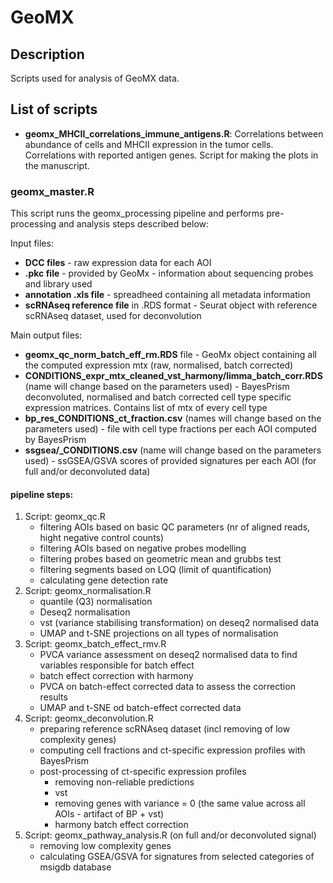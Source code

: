 # GeoMX

## Description
Scripts used for analysis of GeoMX data.


## List of scripts

- **geomx_MHCII_correlations_immune_antigens.R**: Correlations between abundance of cells and MHCII expression in the tumor cells. Correlations with reported antigen genes. Script for making the plots in the manuscript.



### geomx_master.R
This script runs the geomx_processing pipeline and performs pre-processing and analysis steps described below:

Input files:
* **DCC files** - raw expression data for each AOI
* **.pkc file** - provided by GeoMx - information about sequencing probes and library used
* **annotation .xls file** - spreadheed containing all metadata information
* **scRNAseq reference file** in .RDS format - Seurat object with reference scRNAseq dataset, used for deconvolution

Main output files:
* **geomx_qc_norm_batch_eff_rm.RDS** file - GeoMx object containing all the computed expression mtx (raw, normalised, batch corrected)
* **CONDITIONS_expr_mtx_cleaned_vst_harmony/limma_batch_corr.RDS** (name will change based on the parameters used) -
  BayesPrism deconvoluted, normalised and batch corrected cell type specific expression matrices. Contains list of mtx of every cell type
* **bp_res_CONDITIONS_ct_fraction.csv** (names will change based on the parameters used) -
  file with cell type fractions per each AOI computed by BayesPrism
* **ssgsea/_CONDITIONS.csv** (name will change based on the parameters used) - ssGSEA/GSVA scores of provided signatures per each AOI (for full and/or deconvoluted data)

#### pipeline steps:

1. Script: geomx_qc.R
    * filtering AOIs based on basic QC parameters (nr of aligned reads, hight negative control counts)
    * filtering AOIs based on negative probes modelling
    * filtering probes based on geometric mean and grubbs test
    * filtering segments based on LOQ (limit of quantification)
    * calculating gene detection rate  
3. Script: geomx_normalisation.R
    * quantile (Q3) normalisation
    * Deseq2 normalisation
    * vst (variance stabilising transformation) on deseq2 normalised data
    * UMAP and t-SNE projections on all types of normalisation
4. Script: geomx_batch_effect_rmv.R
    * PVCA variance assessment on deseq2 normalised data to find variables responsible for batch effect
    * batch effect correction with harmony
    * PVCA on batch-effect corrected data to assess the correction results
    * UMAP and t-SNE od batch-effect corrected data
5. Script: geomx_deconvolution.R
   * preparing reference scRNAseq dataset (incl removing of low complexity genes)
   * computing cell fractions and ct-specific expression profiles with BayesPrism
   * post-processing of ct-specific expression profiles
       * removing non-reliable predictions
       * vst
       * removing genes with variance = 0 (the same value across all AOIs - artifact of BP + vst)
       * harmony batch effect correction
6. Script: geomx_pathway_analysis.R (on full and/or deconvoluted signal)
   *  removing low complexity genes
   *  calculating GSEA/GSVA for signatures from selected categories of msigdb database
